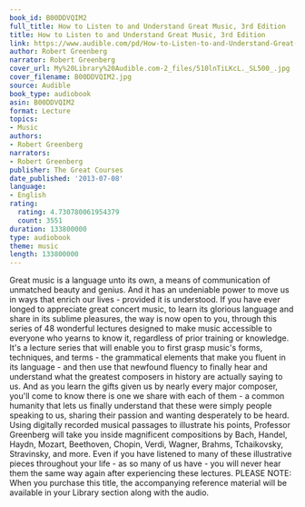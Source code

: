 ```yaml
---
book_id: B00DDVQIM2
full_title: How to Listen to and Understand Great Music, 3rd Edition
title: How to Listen to and Understand Great Music, 3rd Edition
link: https://www.audible.com/pd/How-to-Listen-to-and-Understand-Great-Music-3rd-Edition-Audiobook/B00DDVQIM2
author: Robert Greenberg
narrator: Robert Greenberg
cover_url: My%20Library%20Audible.com-2_files/510lnTiLKcL._SL500_.jpg
cover_filename: B00DDVQIM2.jpg
source: Audible
book_type: audiobook
asin: B00DDVQIM2
format: Lecture
topics:
- Music
authors:
- Robert Greenberg
narrators:
- Robert Greenberg
publisher: The Great Courses
date_published: '2013-07-08'
language:
- English
rating:
  rating: 4.730780061954379
  count: 3551
duration: 133800000
type: audiobook
theme: music
length: 133800000
---
```

Great music is a language unto its own, a means of communication of unmatched beauty and genius. And it has an undeniable power to move us in ways that enrich our lives - provided it is understood.
If you have ever longed to appreciate great concert music, to learn its glorious language and share in its sublime pleasures, the way is now open to you, through this series of 48 wonderful lectures designed to make music accessible to everyone who yearns to know it, regardless of prior training or knowledge. It's a lecture series that will enable you to first grasp music's forms, techniques, and terms - the grammatical elements that make you fluent in its language - and then use that newfound fluency to finally hear and understand what the greatest composers in history are actually saying to us.
And as you learn the gifts given us by nearly every major composer, you'll come to know there is one we share with each of them - a common humanity that lets us finally understand that these were simply people speaking to us, sharing their passion and wanting desperately to be heard. Using digitally recorded musical passages to illustrate his points, Professor Greenberg will take you inside magnificent compositions by Bach, Handel, Haydn, Mozart, Beethoven, Chopin, Verdi, Wagner, Brahms, Tchaikovsky, Stravinsky, and more. Even if you have listened to many of these illustrative pieces throughout your life - as so many of us have - you will never hear them the same way again after experiencing these lectures.
PLEASE NOTE: When you purchase this title, the accompanying reference material will be available in your Library section along with the audio.

